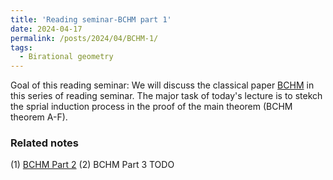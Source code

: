 ```yaml
---
title: 'Reading seminar-BCHM part 1'
date: 2024-04-17
permalink: /posts/2024/04/BCHM-1/
tags:
  - Birational geometry
---
```



Goal of this reading seminar: We will discuss the classical paper [BCHM](https://www.ams.org/journals/jams/2010-23-02/S0894-0347-09-00649-3/S0894-0347-09-00649-3.pdf) in this series of reading seminar. The major task of today's lecture is to stekch the sprial induction process in the proof of the main theorem (BCHM theorem A-F).

### Related notes
(1) [BCHM Part 2](https://yilimath.github.io/posts/2024/05/BCHM-1/)
(2) BCHM Part 3 TODO